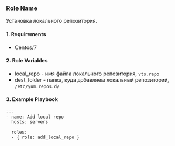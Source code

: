 ### Role Name

Установка локального репозитория.

#### 1. Requirements

- Centos/7

#### 2. Role Variables

- local_repo - имя файла локального репозитория, `vts.repo`
- dest_folder - папка, куда добавляем локальный репозиторий, `/etc/yum.repos.d/`

#### 3. Example Playbook

```
---
- name: Add local repo
  hosts: servers

  roles:
  - { role: add_local_repo }
  ```